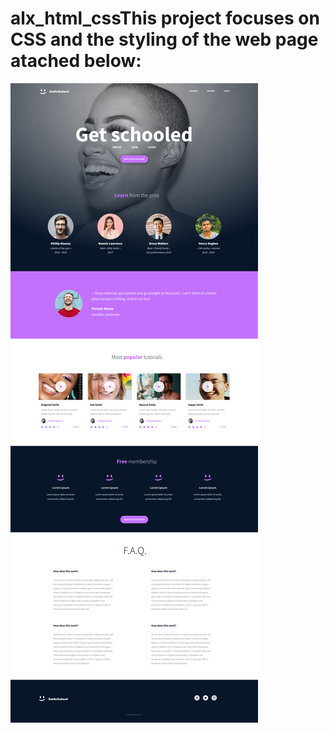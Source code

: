 # alx_html_cssThis project focuses on CSS and the styling of the web page atached below:
![alt text](image.png)